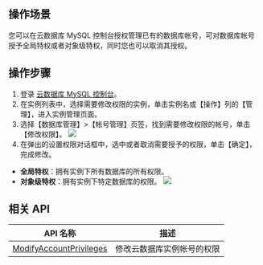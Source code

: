 ## 操作场景
您可以在云数据库 MySQL 控制台授权管理已有的数据库帐号，可对数据库帐号授予全局特权或者对象级特权，同时您也可以取消其授权。

## 操作步骤
1. 登录 [云数据库 MySQL 控制台](https://console.cloud.tencent.com/cdb)。
2. 在实例列表中，选择需要修改权限的实例，单击实例名或【操作】列的【管理】，进入实例管理页面。
3. 选择【数据库管理】>【帐号管理】页签，找到需要修改权限的帐号，单击【修改权限】。
![](https://main.qcloudimg.com/raw/5133f0819e054dc00f8b48c9e6e6fc30.png)
4. 在弹出的设置权限对话框中，选中或者取消需要授予的权限，单击【确定】，完成修改。
 - **全局特权**：拥有实例下所有数据库的所有权限。
 - **对象级特权**：拥有实例下特定数据库的权限。
![](https://main.qcloudimg.com/raw/096078f4089be5bee959774dc3e111e6.png)


## 相关 API

| API 名称                                                      | 描述         |
| ------------------------------------------------------------ | ------------ |
| [ModifyAccountPrivileges](http://intl.cloud.tencent.com/document/product/236/17496) | 修改云数据库实例帐号的权限 |

